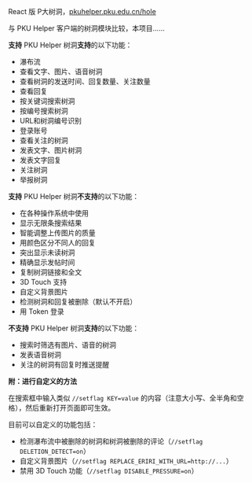 React 版 P大树洞，[pkuhelper.pku.edu.cn/hole](https://pkuhelper.pku.edu.cn/hole/)

与 PKU Helper 客户端的树洞模块比较，本项目……

**支持** PKU Helper 树洞**支持**的以下功能：

- 瀑布流
- 查看文字、图片、语音树洞
- 查看树洞的发送时间、回复数量、关注数量
- 查看回复
- 按关键词搜索树洞
- 按编号搜索树洞
- URL和树洞编号识别
- 登录账号
- 查看关注的树洞
- 发表文字、图片树洞
- 发表文字回复
- 关注树洞
- 举报树洞

**支持** PKU Helper 树洞**不支持**的以下功能：

- 在各种操作系统中使用
- 显示无限条搜索结果
- 智能调整上传图片的质量
- 用颜色区分不同人的回复
- 突出显示未读树洞
- 精确显示发帖时间
- 复制树洞链接和全文
- 3D Touch 支持
- 自定义背景图片
- 检测树洞和回复被删除（默认不开启）
- 用 Token 登录

**不支持** PKU Helper 树洞**支持**的以下功能：

- 搜索时筛选有图片、语音的树洞
- 发表语音树洞
- 关注的树洞有回复时推送提醒

**附：进行自定义的方法**

在搜索框中输入类似 `//setflag KEY=value` 的内容（注意大小写、全半角和空格），然后重新打开页面即可生效。

目前可以自定义的功能包括：

- 检测瀑布流中被删除的树洞和树洞被删除的评论（`//setflag DELETION_DETECT=on`）
- 自定义背景图片（`//setflag REPLACE_ERIRI_WITH_URL=http://...`）
- 禁用 3D Touch 功能（`//setflag DISABLE_PRESSURE=on`）